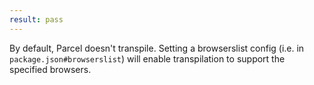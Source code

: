 ```yaml
---
result: pass
---
```


By default, Parcel doesn't transpile. Setting a browserslist config (i.e. in `package.json#browserslist`) will enable transpilation to support the specified browsers.
